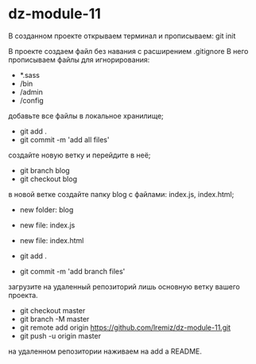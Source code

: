 # dz-module-11

В созданном проекте открываем терминал и прописываем:
git init

В проекте создаем файл без навания с расширением .gitignore
В него прописываем файлы для игнорирования:
- *.sass
- /bin
- /admin
- /config


добавьте все файлы в локальное хранилище;
- git add .
- git commit -m 'add all files'



создайте новую ветку и перейдите в неё;
- git branch blog
- git checkout blog


в новой ветке создайте папку blog с файлами: index.js, index.html;
- new folder: blog
- new file: index.js
- new file: index.html

- git add .
- git commit -m 'add branch files'

загрузите на удаленный репозиторий лишь основную ветку вашего проекта.
- git checkout master
- git branch -M master
- git remote add origin https://github.com/lremiz/dz-module-11.git
- git push -u origin master

на удаленном репозитории наживаем на add a README.
